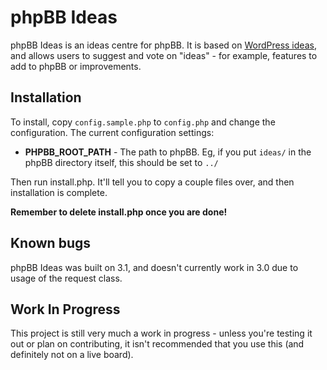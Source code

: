 # phpBB Ideas #

phpBB Ideas is an ideas centre for phpBB. It is based on [WordPress ideas](http://wordpress.org/extend/ideas/), and allows users to suggest and vote on "ideas" - for example, features to add to phpBB or improvements.

## Installation ##

To install, copy `config.sample.php` to `config.php` and change the configuration. The current configuration settings:

- **PHPBB_ROOT_PATH** - The path to phpBB. Eg, if you put `ideas/` in the phpBB directory itself, this should be set to `../`

Then run install.php. It'll tell you to copy a couple files over, and then installation is complete.

**Remember to delete install.php once you are done!**

## Known bugs ##

phpBB Ideas was built on 3.1, and doesn't currently work in 3.0 due to usage of the request class.

## Work In Progress ##

This project is still very much a work in progress - unless you're testing it out or plan on contributing, it isn't recommended that you use this (and definitely not on a live board).
